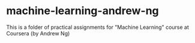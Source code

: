 # machine-learning-andrew-ng
This is a folder of practical assignments for "Machine Learning" course at Coursera (by Andrew Ng)
